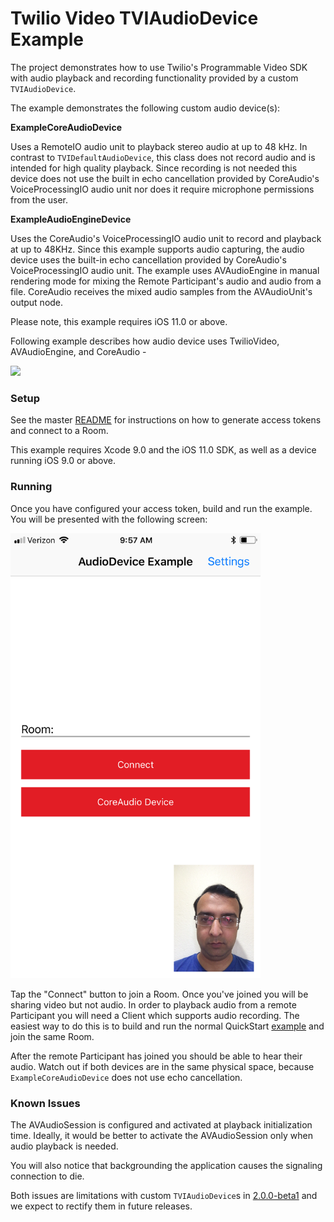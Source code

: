 # Twilio Video TVIAudioDevice Example

The project demonstrates how to use Twilio's Programmable Video SDK with audio playback and recording functionality provided by a custom `TVIAudioDevice`.

The example demonstrates the following custom audio device(s):

**ExampleCoreAudioDevice**

Uses a RemoteIO audio unit to playback stereo audio at up to 48 kHz. In contrast to `TVIDefaultAudioDevice`, this class does not record audio and is intended for high quality playback. Since recording is not needed this device does not use the built in echo cancellation provided by CoreAudio's VoiceProcessingIO audio unit nor does it require microphone permissions from the user.

**ExampleAudioEngineDevice**

Uses the CoreAudio's VoiceProcessingIO audio unit to record and playback at up to 48KHz. Since this example supports audio capturing, the audio device uses the built-in echo cancellation provided by CoreAudio's VoiceProcessingIO audio unit. The example uses AVAudioEngine in manual rendering mode for mixing the Remote Participant's audio and audio from a file. CoreAudio receives the mixed audio samples from the AVAudioUnit's 
output node.

Please note, this example requires iOS 11.0 or above.

Following example describes how audio device uses TwilioVideo, AVAudioEngine, and CoreAudio -

<img width="600px" src="../images/quickstart/audio-engine-example.jpg"/>

### Setup

See the master [README](https://github.com/twilio/video-quickstart-swift/blob/master/README.md) for instructions on how to generate access tokens and connect to a Room.

This example requires Xcode 9.0 and the iOS 11.0 SDK, as well as a device running iOS 9.0 or above.

### Running

Once you have configured your access token, build and run the example. You will be presented with the following screen:

<kbd><img width="400px" src="../images/quickstart/audio-device-launched.jpg"/></kbd>

Tap the "Connect" button to join a Room. Once you've joined you will be sharing video but not audio. In order to playback audio from a remote Participant you will need a Client which supports audio recording. The easiest way to do this is to build and run the normal QuickStart [example](https://github.com/twilio/video-quickstart-swift/tree/2.0.0-preview/VideoQuickStart) and join the same Room.

After the remote Participant has joined you should be able to hear their audio. Watch out if both devices are in the same physical space, because `ExampleCoreAudioDevice` does not use echo cancellation.

### Known Issues

The AVAudioSession is configured and activated at playback initialization time. Ideally, it would be better to activate the AVAudioSession only when audio playback is needed. 

You will also notice that backgrounding the application causes the signaling connection to die. 

Both issues are limitations with custom `TVIAudioDevice`s in [2.0.0-beta1](https://www.twilio.com/docs/api/video/changelog-twilio-video-ios-version-2x#200-beta1-february-7-2018) and we expect to rectify them in future releases.